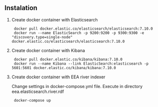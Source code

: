 ## Instalation
1. Create docker container with Elasticsearch

	    docker pull docker.elastic.co/elasticsearch/elasticsearch:7.10.0
	    docker run --name ElasticSearch -p 9200:9200 -p 9300:9300 -e "discovery.type=single-node" docker.elastic.co/elasticsearch/elasticsearch:7.10.0
	
2. Create docker container with Kibana

	    docker pull docker.elastic.co/kibana/kibana:7.10.0
	    docker run --name Kibana --link ElasticSearch:elasticsearch -p 5601:5601 docker.elastic.co/kibana/kibana:7.10.0

3. Create docker container with EEA river indexer

    Change settings in docker-compose.yml file. Execute in directory eea.elasticsearch.river.rdf

	    docker-compose up

##